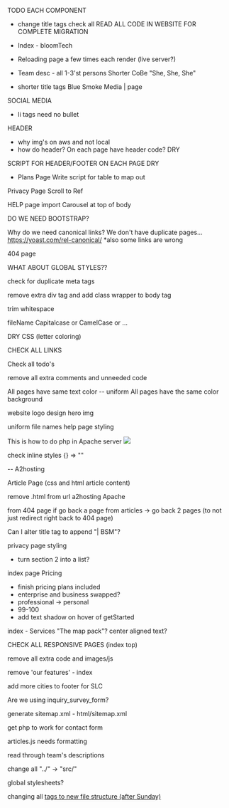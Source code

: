 TODO EACH COMPONENT

- change title tags
  check all <head>
  READ ALL CODE IN WEBSITE FOR COMPLETE MIGRATION

- Index - bloomTech

- Reloading page a few times each render (live server?)

- Team desc - all 1-3'st persons
  Shorter CoBe "She, She, She"

- shorter title tags
  Blue Smoke Media | page

SOCIAL MEDIA

- li tags need no bullet

HEADER

- why img's on aws and not local
- how do header? On each page have header code? DRY

SCRIPT FOR HEADER/FOOTER ON EACH PAGE DRY

- Plans Page
  Write script for table to map out

Privacy Page
Scroll to Ref

<!-- const scrollToRef = (ref) => window.scrollTo(0, ref.current.offsetTop);
  const ref1 = useRef(null); -->

HELP page
import Carousel at top of body

DO WE NEED BOOTSTRAP?

Why do we need canonical links? We don't have duplicate pages...
https://yoast.com/rel-canonical/
\*also some links are wrong

404 page

WHAT ABOUT GLOBAL STYLES??

check for duplicate meta tags

remove extra div tag and add class wrapper to body tag

trim whitespace

fileName Capitalcase or CamelCase or ...

DRY CSS (letter coloring)

CHECK ALL LINKS

Check all todo's

remove all extra comments and unneeded code

All pages have same text color -- uniform
All pages have the same color background

website logo design hero img

uniform file names
help page styling

This is how to do php in Apache server
![](../../../../Downloads/Screen%20Shot%202022-05-17%20at%209.14.13%20AM.png)

check inline styles {} => ""

<!-- addon -> alias for redirecting domains --> -- A2hosting

Article Page (css and html article content)

remove .html from url a2hosting Apache

from 404 page if go back a page from articles -> go back 2 pages (to not just redirect right back to 404 page)

Can I alter title tag to append "| BSM"?

privacy page styling

- turn section 2 into a list?

index page Pricing

- finish pricing plans included
- enterprise and business swapped?
- professional -> personal
- 99-100
- add text shadow on hover of getStarted

index - Services
"The map pack"?
center aligned text?

CHECK ALL RESPONSIVE PAGES (index top)

remove all extra code and images/js

remove 'our features' - index

add more cities to footer for SLC

Are we using inquiry_survey_form?

generate sitemap.xml - html/sitemap.xml

get php to work for contact form

articles.js needs formatting

read through team's descriptions

change all "../" -> "src/"

global stylesheets?

changing all <a href> tags to new file structure (after Sunday)
